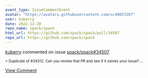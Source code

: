 ```yaml
---
event_type: IssueCommentEvent
avatar: "https://avatars.githubusercontent.com/u/4905720?"
user: kuberry
date: 2022-12-20
repo_name: spack/spack
html_url: https://github.com/spack/spack/pull/34507
repo_url: https://github.com/spack/spack
---
```


<a href='https://github.com/kuberry' target='_blank'>kuberry</a> commented on issue <a href='https://github.com/spack/spack/pull/34507' target='_blank'>spack/spack#34507</a>.

<small>> Duplicate of #34312. Can you review that PR and see if it solves your issue?...</small>

<a href='https://github.com/spack/spack/pull/34507' target='_blank'>View Comment</a>